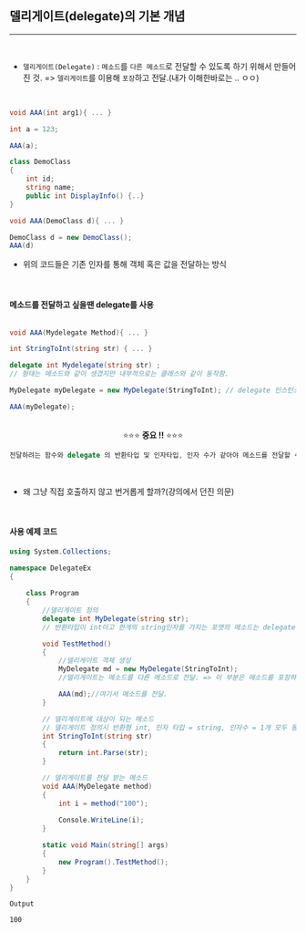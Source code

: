 ## 델리게이트(delegate)의 기본 개념
----------------------------------------------------------------

<br />

- `델리게이트(Delegate)` : `메소드`를 `다른 메소드`로 전달할 수 있도록 하기 위해서 만들어 진 것. => `델리게이트`를 이용해 `포장`하고 전달.(내가 이해한바로는 .. ㅇㅇ)

<br />

``` csharp
void AAA(int arg1){ ... }

int a = 123;

AAA(a);
```
``` csharp
class DemoClass 
{
    int id;
    string name;
    public int DisplayInfo() {..}
}

void AAA(DemoClass d){ ... } 

DemoClass d = new DemoClass();
AAA(d)
```

- 위의 코드들은 기존 인자를 통해 객체 혹은 값을 전달하는 방식

<br />

#### 메소드를 전달하고 싶을땐 delegate를 사용

```csharp

void AAA(Mydelegate Method){ ... } 

int StringToInt(string str) { ... } 

delegate int Mydelegate(string str) ; 
// 형태는 메소드와 같이 생겼지만 내부적으로는 클래스와 같이 동작함.

MyDelegate myDelegate = new MyDelegate(StringToInt); // delegate 인스턴스 생성

AAA(myDelegate);

```
<br />

<center> ⭐️⭐️⭐️ <b> 중요 !!</b> ⭐️⭐️⭐️ </center>

```csharp 
전달하려는 함수와 delegate 의 반환타입 및 인자타입, 인자 수가 같아야 메소드를 전달할 수 있다.
```
<br />

- 왜 그냥 직접 호출하지 않고 번거롭게 할까?(강의에서 던진 의문)

<br />

#### 사용 예제 코드

```csharp
using System.Collections;

namespace DelegateEx
{   
    
    class Program
    {
        //델리게이트 정의
        delegate int MyDelegate(string str); 
        // 반환타입이 int이고 한개의 string인자를 가지는 포맷의 메소드는 delegate를 통해 전달될 수 있다.

        void TestMethod()
        {
            //델리게이트 객체 생성
            MyDelegate md = new MyDelegate(StringToInt);
            //델리게이트는 메소드를 다른 메소드로 전달. => 이 부분은 메소드를 포장하는 느낌.

            AAA(md);//여기서 메소드를 전달.
        }

        // 델리게이트에 대상이 되는 메소드
        // 델리게이트 정의시 반환형 int, 인자 타입 = string, 인자수 = 1개 모두 동일한 메소드.
        int StringToInt(string str)
        {
            return int.Parse(str);
        }

        // 델리게이트를 전달 받는 메소드
        void AAA(MyDelegate method)
        {
            int i = method("100");
            
            Console.WriteLine(i);
        }

        static void Main(string[] args)
        {
            new Program().TestMethod();
        }
    }
}
```

```
Output

100
```
